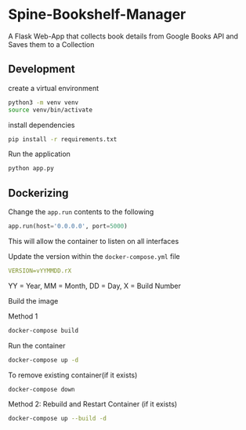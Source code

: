 # Spine-Bookshelf-Manager

 A Flask Web-App that collects book details from Google Books API and Saves them to a Collection

## Development

create a virtual environment

```bash
python3 -m venv venv
source venv/bin/activate
```

install dependencies

```bash
pip install -r requirements.txt
```

<!-- Provide the API key in the `.env` file, it uses Google Books API -->

Run the application

```bash
python app.py
```

## Dockerizing

Change the `app.run` contents to the following

```python
app.run(host='0.0.0.0', port=5000)
```

This will allow the container to listen on all interfaces

Update the version within the `docker-compose.yml` file

```yaml
VERSION=vYYMMDD.rX
```

YY = Year, MM = Month, DD = Day, X = Build Number

Build the image

Method 1

```bash
docker-compose build
```

Run the container

```bash
docker-compose up -d
```

To remove existing container(if it exists)

```bash
docker-compose down
```

Method 2: Rebuild and Restart Container (if it exists)

```bash
docker-compose up --build -d
```
